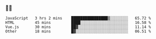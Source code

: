### 👨‍💻

<!--START_SECTION:waka-->

```text
JavaScript   3 hrs 2 mins    ████████████████▒░░░░░░░░   65.72 %
HTML         45 mins         ████░░░░░░░░░░░░░░░░░░░░░   16.58 %
Vue.js       30 mins         ██▓░░░░░░░░░░░░░░░░░░░░░░   11.14 %
Other        18 mins         █▓░░░░░░░░░░░░░░░░░░░░░░░   06.51 %
```

<!--END_SECTION:waka-->
